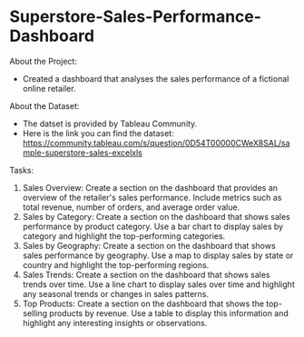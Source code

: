 # Superstore-Sales-Performance-Dashboard

About the Project:
- Created a dashboard that analyses the sales performance of a fictional online retailer.

About the Dataset:
- The datset is provided by Tableau Community. 
- Here is the link you can find the dataset: https://community.tableau.com/s/question/0D54T00000CWeX8SAL/sample-superstore-sales-excelxls

Tasks:
1. Sales Overview: Create a section on the dashboard that provides an overview of the retailer's sales performance. Include metrics such as total revenue, number of orders, and average order value.
2. Sales by Category: Create a section on the dashboard that shows sales performance by product category. Use a bar chart to display sales by category and highlight the top-performing categories.
3. Sales by Geography: Create a section on the dashboard that shows sales performance by geography. Use a map to display sales by state or country and highlight the top-performing regions.
4. Sales Trends: Create a section on the dashboard that shows sales trends over time. Use a line chart to display sales over time and highlight any seasonal trends or changes in sales patterns.
5. Top Products: Create a section on the dashboard that shows the top-selling products by revenue. Use a table to display this information and highlight any interesting insights or observations.
